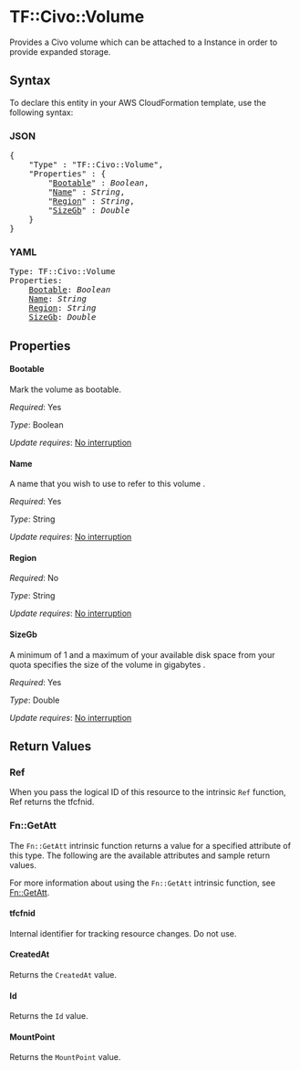 # TF::Civo::Volume

Provides a Civo volume which can be attached to a Instance in order to provide expanded storage.

## Syntax

To declare this entity in your AWS CloudFormation template, use the following syntax:

### JSON

<pre>
{
    "Type" : "TF::Civo::Volume",
    "Properties" : {
        "<a href="#bootable" title="Bootable">Bootable</a>" : <i>Boolean</i>,
        "<a href="#name" title="Name">Name</a>" : <i>String</i>,
        "<a href="#region" title="Region">Region</a>" : <i>String</i>,
        "<a href="#sizegb" title="SizeGb">SizeGb</a>" : <i>Double</i>
    }
}
</pre>

### YAML

<pre>
Type: TF::Civo::Volume
Properties:
    <a href="#bootable" title="Bootable">Bootable</a>: <i>Boolean</i>
    <a href="#name" title="Name">Name</a>: <i>String</i>
    <a href="#region" title="Region">Region</a>: <i>String</i>
    <a href="#sizegb" title="SizeGb">SizeGb</a>: <i>Double</i>
</pre>

## Properties

#### Bootable

Mark the volume as bootable.

_Required_: Yes

_Type_: Boolean

_Update requires_: [No interruption](https://docs.aws.amazon.com/AWSCloudFormation/latest/UserGuide/using-cfn-updating-stacks-update-behaviors.html#update-no-interrupt)

#### Name

A name that you wish to use to refer to this volume .

_Required_: Yes

_Type_: String

_Update requires_: [No interruption](https://docs.aws.amazon.com/AWSCloudFormation/latest/UserGuide/using-cfn-updating-stacks-update-behaviors.html#update-no-interrupt)

#### Region

_Required_: No

_Type_: String

_Update requires_: [No interruption](https://docs.aws.amazon.com/AWSCloudFormation/latest/UserGuide/using-cfn-updating-stacks-update-behaviors.html#update-no-interrupt)

#### SizeGb

A minimum of 1 and a maximum of your available disk space from your quota specifies the size of the volume in gigabytes .

_Required_: Yes

_Type_: Double

_Update requires_: [No interruption](https://docs.aws.amazon.com/AWSCloudFormation/latest/UserGuide/using-cfn-updating-stacks-update-behaviors.html#update-no-interrupt)

## Return Values

### Ref

When you pass the logical ID of this resource to the intrinsic `Ref` function, Ref returns the tfcfnid.

### Fn::GetAtt

The `Fn::GetAtt` intrinsic function returns a value for a specified attribute of this type. The following are the available attributes and sample return values.

For more information about using the `Fn::GetAtt` intrinsic function, see [Fn::GetAtt](https://docs.aws.amazon.com/AWSCloudFormation/latest/UserGuide/intrinsic-function-reference-getatt.html).

#### tfcfnid

Internal identifier for tracking resource changes. Do not use.

#### CreatedAt

Returns the <code>CreatedAt</code> value.

#### Id

Returns the <code>Id</code> value.

#### MountPoint

Returns the <code>MountPoint</code> value.

